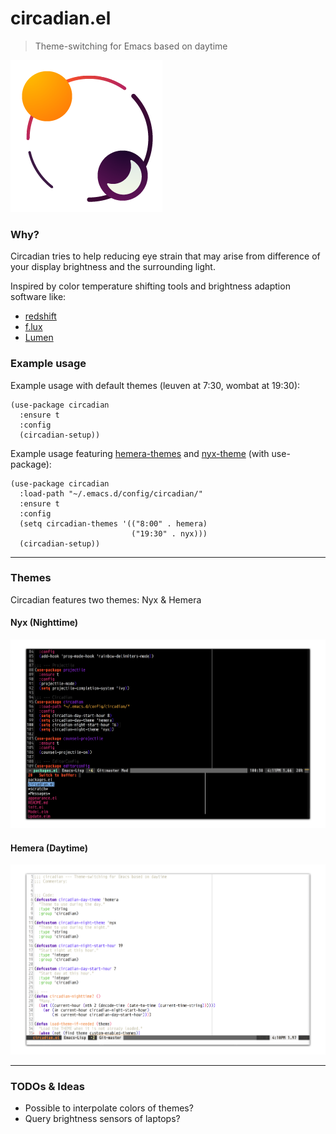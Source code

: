 # circadian.el
> Theme-switching for Emacs based on daytime

![Logo Circadian](logo.png)

### Why?
Circadian tries to help reducing eye strain that may arise
from difference of your display brightness and the
surrounding light.

Inspired by color temperature shifting tools and brightness
adaption software like:
- [redshift](https://wiki.archlinux.org/index.php/Redshift)
- [f.lux](https://justgetflux.com/news/pages/mac/)
- [Lumen](https://github.com/anishathalye/lumen)

### Example usage
Example usage with default themes (leuven at 7:30, wombat at 19:30):
```elisp
(use-package circadian
  :ensure t
  :config
  (circadian-setup))
```

Example usage featuring [hemera-themes](https://github.com/GuidoSchmidt/emacs-hemera-theme)
and [nyx-theme](https://github.com/GuidoSchmidt/emacs-nyx-theme) (with use-package):

```elisp
(use-package circadian
  :load-path "~/.emacs.d/config/circadian/"
  :ensure t
  :config
  (setq circadian-themes '(("8:00" . hemera)
                           ("19:30" . nyx)))
  (circadian-setup))
```

---

### Themes
Circadian features two themes: Nyx & Hemera

#### Nyx (Nighttime)
![Nyx Theme](./themes/preview/nyx.png)

#### Hemera (Daytime)
![Hemera Theme](./themes/preview/hemera.png)

---

### TODOs & Ideas
- Possible to interpolate colors of themes?
- Query brightness sensors of laptops?
